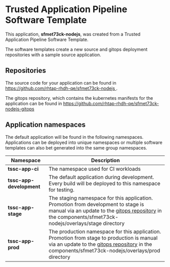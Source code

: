# Trusted Application Pipeline Software Template

This application, **sfmet73ck-nodejs**, was created from a Trusted Application Pipeline Software Template.

The software templates create a new source and gitops deployment repositories with a sample source application. 

## Repositories

The source code for your application can be found in [https://github.com/rhtap-rhdh-qe/sfmet73ck-nodejs ](https://github.com/rhtap-rhdh-qe/sfmet73ck-nodejs ).
 
The gitops repository, which contains the kubernetes manifests for the application can be found in 
[https://github.com/rhtap-rhdh-qe/sfmet73ck-nodejs-gitops ](https://github.com/rhtap-rhdh-qe/sfmet73ck-nodejs-gitops ) 

## Application namespaces 

The default application will be found in the following namespaces. Applications can be deployed into unique namespaces or multiple software templates can also bet generated into the same group namespaces.  

|  Namespace   |  Description   |  
| -------- | -------- |
| **tssc-app-ci** | The namespace used for CI workloads |
| **tssc-app-development** | The default application during development. Every build will be deployed to this namespace for testing. |
| **tssc-app-stage** | The staging namespace for this application. Promotion from development to stage is manual via an update to the [gitops repository](https://github.com/rhtap-rhdh-qe/sfmet73ck-nodejs-gitops ) in the components/sfmet73ck-nodejs/overlays/stage directory |
| **tssc-app-prod** | The production namespace for this application. Promotion from stage to production is manual via an update to the [gitops repository](https://github.com/rhtap-rhdh-qe/sfmet73ck-nodejs-gitops ) in the components/sfmet73ck-nodejs/overlays/prod directory |